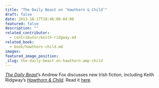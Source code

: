 ```yaml
---
title: "The Daily Beast on ‘Hawthorn & Child’"
draft: false
date: 2013-10-17T18:46:00-04:00
featured: false
description: ""
related_contributor:
  - contributor/keith-ridgway.md
related_book:
  - book/hawthorn-child.md
images:
featured_image_position: 
_slug: the-daily-beast-on-hawthorn-amp-child
---
```


[_The Daily Beast_](http://www.thedailybeast.com/articles/2013/10/17/punch-and-poetry-slainte-to-new-irish-fiction.html)’s Andrew Fox discusses new Irish fiction, including Keith Ridgway’s [_Hawthorn & Child_](http://ndbooks.com/book/hawthorn-child). Read it [here](http://www.thedailybeast.com/articles/2013/10/17/punch-and-poetry-slainte-to-new-irish-fiction.html). 

